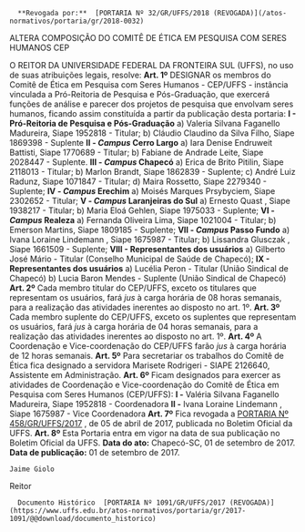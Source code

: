       **Revogada por:**  [PORTARIA Nº 32/GR/UFFS/2018 (REVOGADA)](/atos-normativos/portaria/gr/2018-0032) 

   ALTERA COMPOSIÇÃO DO COMITÊ DE ÉTICA EM PESQUISA COM SERES HUMANOS CEP  

 O REITOR DA UNIVERSIDADE FEDERAL DA FRONTEIRA SUL (UFFS), no uso de suas atribuições legais, resolve:   **Art. 1º** DESIGNAR os membros do Comitê de Ética em Pesquisa com Seres Humanos - CEP/UFFS - instância vinculada a Pró-Reitoria de Pesquisa e Pós-Graduação, que exercerá funções de análise e parecer dos projetos de pesquisa que envolvam seres humanos, ficando assim constituída a partir da publicação desta portaria: **I - Pró-Reitoria de Pesquisa e Pós-Graduação**  a) Valeria Silvana Faganello Madureira, Siape 1952818 - Titular; b) Cláudio Claudino da Silva Filho, Siape 1869398 - Suplente **II - *Campus* Cerro Largo**  a) Iara Denise Endruweit Battisti, Siape 1770689 - Titular; b) Fabiane de Andrade Leite, Siape 2028447 - Suplente. **III - *Campus* Chapecó**  a) Erica de Brito Pitilin, Siape 2118013 - Titular; b) Marlon Brandt, Siape 1862839 - Suplente; c) André Luiz Radunz, Siape 1071847 - Titular; d) Maira Rossetto, Siape 2279340 - Suplente; **IV - *Campus* Erechim**  a) Moisés Marques Prsybyciem, Siape 2302652 - Titular; **V - *Campus* Laranjeiras do Sul**  a) Ernesto Quast , Siape 1938217 - Titular; b) Maria Eloá Gehlen, Siape 1975033 - Suplente; **VI - *Campus* Realeza**  a) Fernanda Oliveira Lima, Siape 1021004 - Titular; b) Emerson Martins, Siape 1809185 - Suplente; **VII - *Campus* Passo Fundo**  a) Ivana Loraine Lindemann , Siape 1675987 - Titular; b) Lissandra Glusczak , Siape 1661509 - Suplente; **VIII - Representantes dos usuários**  a) Gilberto José Mário - Titular (Conselho Municipal de Saúde de Chapecó); **IX - Representantes dos usuários**  a) Lucélia Peron - Titular (União Sindical de Chapecó) b) Lucia Baron Mendes - Suplente (União Sindical de Chapecó)   **Art. 2º** Cada membro titular do CEP/UFFS, exceto os titulares que representam os usuários, fará *jus* à carga horária de 08 horas semanais, para a realização das atividades inerentes ao disposto no art. 1º.   **Art. 3º** Cada membro suplente do CEP/UFFS, exceto os suplentes que representam os usuários, fará *jus* à carga horária de 04 horas semanais, para a realização das atividades inerentes ao disposto no art. 1º.   **Art. 4º** A Coordenação e Vice-coordenação do CEP/UFFS farão *jus* à carga horária de 12 horas semanais.   **Art. 5º** Para secretariar os trabalhos do Comitê de Ética fica designado a servidora Marisete Rodrigeri - SIAPE 2126640, Assistente em Administração.   **Art. 6º** Ficam designados para exercer as atividades de Coordenação e Vice-coordenação do Comitê de Ética em Pesquisa com Seres Humanos (CEP/UFFS): **I -** Valéria Silvana Faganello Madureira, Siape 1952818 - Coordenadora **II -** Ivana Loraine Lindemann , Siape 1675987 - Vice Coordenadora   **Art. 7º** Fica revogada a [PORTARIA Nº 458/GR/UFFS/2017](https://www.uffs.edu.br/atos-normativos/portaria/gr/2017-0458)  , de 05 de abril de 2017, publicada no Boletim Oficial da UFFS.   **Art. 8º** Esta Portaria entra em vigor na data de sua publicação no Boletim Oficial da UFFS.      **Data do ato:** Chapecó-SC, 01 de setembro de 2017.   
 **Data de publicação:**  01 de setembro de 2017. 

    Jaime Giolo   
 Reitor 

      Documento Histórico  [PORTARIA Nº 1091/GR/UFFS/2017 (REVOGADA)](https://www.uffs.edu.br/atos-normativos/portaria/gr/2017-1091/@@download/documento_historico)     
      